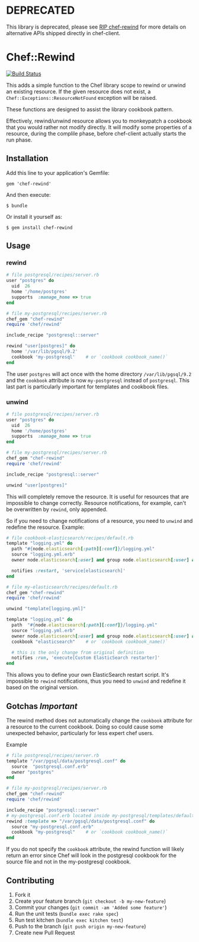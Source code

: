 # DEPRECATED

This library is deprecated, please see [RIP chef-rewind](https://coderanger.net/rewind/) for more details on alternative APIs shipped directly in chef-client.


# Chef::Rewind

[![Build Status](https://travis-ci.org/thommay/chef-rewind.svg?branch=master)](https://travis-ci.org/thommay/chef-rewind)

This adds a simple function to the Chef library scope to
rewind or unwind an existing resource. If the given resource does not exist, 
a `Chef::Exceptions::ResourceNotFound` exception will be raised.

These functions are designed to assist the library cookbook pattern.

Effectively, rewind/unwind resource allows you to monkeypatch a cookbook that you would rather not modify directly. It will modify some properties of a resource, during the complile phase, before chef-client actually starts the run phase.

## Installation

Add this line to your application's Gemfile:

    gem 'chef-rewind'

And then execute:

    $ bundle

Or install it yourself as:

    $ gem install chef-rewind

## Usage

### rewind

```Ruby
# file postgresql/recipes/server.rb
user "postgres" do
  uid  26
  home '/home/postgres'
  supports  :manage_home => true
end

# file my-postgresql/recipes/server.rb
chef_gem "chef-rewind"
require 'chef/rewind'

include_recipe "postgresql::server"

rewind "user[postgres]" do
  home '/var/lib/pgsql/9.2'
  cookbook 'my-postgresql'    # or `cookbook cookbook_name()`
end

```

The user `postgres` will act once with the home directory
`/var/lib/pgsql/9.2` and the `cookbook` attribute is now
`my-postgresql` instead of `postgresql`. This last part is
particularly important for templates and cookbook files.

### unwind

```Ruby
# file postgresql/recipes/server.rb
user "postgres" do
  uid  26
  home '/home/postgres'
  supports  :manage_home => true
end

# file my-postgresql/recipes/server.rb
chef_gem "chef-rewind"
require 'chef/rewind'

include_recipe "postgresql::server"

unwind "user[postgres]"

```

This will completely remove the resource. It is useful
for resources that are impossible to change correctly.
Resource notifications, for example,
can't be overwritten by `rewind`, only appended.

So if you need to change notifications of a resource,
you need to `unwind` and redefine the resource. Example:

```Ruby
# file cookbook-elasticsearch/recipes/default.rb
template "logging.yml" do
  path "#{node.elasticsearch[:path][:conf]}/logging.yml"
  source "logging.yml.erb"
  owner node.elasticsearch[:user] and group node.elasticsearch[:user] and mode 0755

  notifies :restart, 'service[elasticsearch]'
end

# file my-elasticsearch/recipes/default.rb
chef_gem "chef-rewind"
require 'chef/rewind'

unwind "template[logging.yml]"

template "logging.yml" do
  path  "#{node.elasticsearch[:path][:conf]}/logging.yml"
  source "logging.yml.erb"
  owner node.elasticsearch[:user] and group node.elasticsearch[:user] and mode 0755
  cookbook "elasticsearch"    # or `cookbook cookbook_name()`

  # this is the only change from original definition
  notifies :run, 'execute[Custom ElasticSearch restarter]'
end

```

This allows you to define your own ElasticSearch restart script.
It's impossible to `rewind` notifications,
thus you need to `unwind` and redefine it based on the original version.



## Gotchas *Important*

The rewind method does not automatically change the `cookbook`
attribute for a resource to the current cookbook. Doing so could cause
some unexpected behavior, particularly for less expert chef users.

Example 

```Ruby
# file postgresql/recipes/server.rb
template "/var/pgsql/data/postgresql.conf" do
  source  "postgresql.conf.erb"
  owner "postgres"
end

# file my-postgresql/recipes/server.rb
chef_gem "chef-rewind"
require 'chef/rewind'

include_recipe "postgresql::server"
# my-postgresql.conf.erb located inside my-postgresql/templates/default/my-postgresql.conf.erb
rewind :template => "/var/pgsql/data/postgresql.conf" do
  source "my-postgresql.conf.erb"
  cookbook "my-postgresql"    # or `cookbook cookbook_name()`
end

```

If you do not specify the `cookbook` attribute, the rewind function will likely
return an error since Chef will look in the postgresql cookbook for
the source file and not in the my-postgresql cookbook.


## Contributing

1. Fork it
2. Create your feature branch (`git checkout -b my-new-feature`)
3. Commit your changes (`git commit -am 'Added some feature'`)
4. Run the unit tests (`bundle exec rake spec`)
5. Run test kitchen (`bundle exec kitchen test`)
6. Push to the branch (`git push origin my-new-feature`)
7. Create new Pull Request
